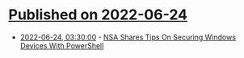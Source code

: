 # [Published on 2022-06-24](index.md)

* [2022-06-24, 03:30:00](https://it.slashdot.org/story/22/06/23/2141246/nsa-shares-tips-on-securing-windows-devices-with-powershell?utm_source=rss1.0mainlinkanon&utm_medium=feed) - [NSA Shares Tips On Securing Windows Devices With PowerShell](https://it.slashdot.org/story/22/06/23/2141246/nsa-shares-tips-on-securing-windows-devices-with-powershell?utm_source=rss1.0mainlinkanon&utm_medium=feed)

